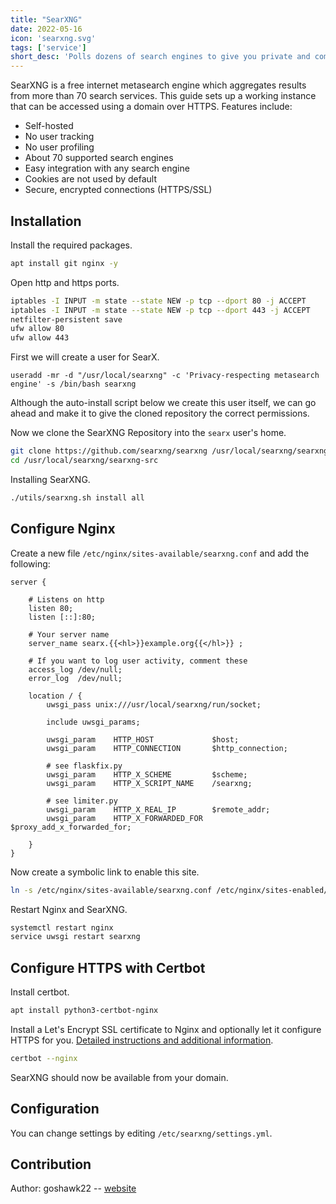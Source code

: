 ```yaml
---
title: "SearXNG"
date: 2022-05-16
icon: 'searxng.svg'
tags: ['service']
short_desc: 'Polls dozens of search engines to give you private and complete search results.'
---
```


SearXNG is a free internet metasearch engine which aggregates results
from more than 70 search services. This guide sets up a working instance
that can be accessed using a domain over HTTPS. Features include:

-  Self-hosted
-  No user tracking
-  No user profiling
-  About 70 supported search engines
-  Easy integration with any search engine
-  Cookies are not used by default
-  Secure, encrypted connections (HTTPS/SSL)

## Installation

Install the required packages.

```sh
apt install git nginx -y
```

Open http and https ports.

```sh
iptables -I INPUT -m state --state NEW -p tcp --dport 80 -j ACCEPT
iptables -I INPUT -m state --state NEW -p tcp --dport 443 -j ACCEPT
netfilter-persistent save
ufw allow 80
ufw allow 443
```

First we will create a user for SearX.

```
useradd -mr -d "/usr/local/searxng" -c 'Privacy-respecting metasearch engine' -s /bin/bash searxng
```
Although the auto-install script below we create this user itself, we can go ahead and make it to give the cloned repository the correct permissions.

Now we clone the SearXNG Repository into the `searx` user's home.

```sh
git clone https://github.com/searxng/searxng /usr/local/searxng/searxng-src
cd /usr/local/searxng/searxng-src
```

Installing SearXNG.

```sh
./utils/searxng.sh install all
```

## Configure Nginx

Create a new file `/etc/nginx/sites-available/searxng.conf` and add the
following:

```nginx
server {

    # Listens on http
    listen 80;
    listen [::]:80;

    # Your server name
    server_name searx.{{<hl>}}example.org{{</hl>}} ;

    # If you want to log user activity, comment these
    access_log /dev/null;
    error_log  /dev/null;

    location / {
        uwsgi_pass unix:///usr/local/searxng/run/socket;

        include uwsgi_params;

        uwsgi_param    HTTP_HOST             $host;
        uwsgi_param    HTTP_CONNECTION       $http_connection;

        # see flaskfix.py
        uwsgi_param    HTTP_X_SCHEME         $scheme;
        uwsgi_param    HTTP_X_SCRIPT_NAME    /searxng;

        # see limiter.py
        uwsgi_param    HTTP_X_REAL_IP        $remote_addr;
        uwsgi_param    HTTP_X_FORWARDED_FOR  $proxy_add_x_forwarded_for;

    }
}
```


Now create a symbolic link to enable this site.

```sh
ln -s /etc/nginx/sites-available/searxng.conf /etc/nginx/sites-enabled/searxng.conf
```

Restart Nginx and SearXNG.

```sh
systemctl restart nginx
service uwsgi restart searxng
```

## Configure HTTPS with Certbot

Install certbot.

```sh
apt install python3-certbot-nginx
```

Install a Let\'s Encrypt SSL certificate to Nginx and optionally let it
configure HTTPS for you. [Detailed instructions and additional information](/basic/certbot).

```sh
certbot --nginx
```

SearXNG should now be available from your domain.

## Configuration

You can change settings by editing `/etc/searxng/settings.yml`.

## Contribution

Author: goshawk22 -- [website](https://goshawk22.uk)
